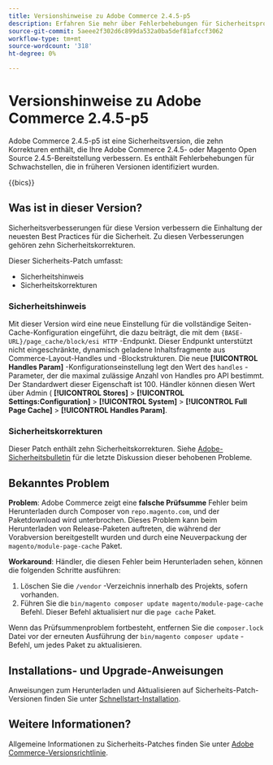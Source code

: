 ```yaml
---
title: Versionshinweise zu Adobe Commerce 2.4.5-p5
description: Erfahren Sie mehr über Fehlerbehebungen für Sicherheitsprobleme in der Adobe Commerce-Version 2.4.5-p5.
source-git-commit: 5aeee2f302d6c899da532a0ba5def81afccf3062
workflow-type: tm+mt
source-wordcount: '318'
ht-degree: 0%

---
```



# Versionshinweise zu Adobe Commerce 2.4.5-p5

Adobe Commerce 2.4.5-p5 ist eine Sicherheitsversion, die zehn Korrekturen enthält, die Ihre Adobe Commerce 2.4.5- oder Magento Open Source 2.4.5-Bereitstellung verbessern. Es enthält Fehlerbehebungen für Schwachstellen, die in früheren Versionen identifiziert wurden.

{{bics}}

## Was ist in dieser Version?

Sicherheitsverbesserungen für diese Version verbessern die Einhaltung der neuesten Best Practices für die Sicherheit. Zu diesen Verbesserungen gehören zehn Sicherheitskorrekturen.

Dieser Sicherheits-Patch umfasst:

* Sicherheitshinweis
* Sicherheitskorrekturen

### Sicherheitshinweis

Mit dieser Version wird eine neue Einstellung für die vollständige Seiten-Cache-Konfiguration eingeführt, die dazu beiträgt, die mit dem `{BASE-URL}/page_cache/block/esi HTTP` -Endpunkt. Dieser Endpunkt unterstützt nicht eingeschränkte, dynamisch geladene Inhaltsfragmente aus Commerce-Layout-Handles und -Blockstrukturen. Die neue **[!UICONTROL Handles Param]** -Konfigurationseinstellung legt den Wert des `handles` -Parameter, der die maximal zulässige Anzahl von Handles pro API bestimmt. Der Standardwert dieser Eigenschaft ist 100. Händler können diesen Wert über Admin ( **[!UICONTROL Stores]** > **[!UICONTROL Settings:Configuration]** > **[!UICONTROL System]** > **[!UICONTROL Full Page Cache]** > **[!UICONTROL Handles Param]**. <!-- AC-9113 -->

### Sicherheitskorrekturen

Dieser Patch enthält zehn Sicherheitskorrekturen. Siehe [Adobe-Sicherheitsbulletin](https://helpx.adobe.com/security/products/magento/apsb23-50.html) für die letzte Diskussion dieser behobenen Probleme.

## Bekanntes Problem

**Problem**: Adobe Commerce zeigt eine **falsche Prüfsumme** Fehler beim Herunterladen durch Composer von `repo.magento.com`, und der Paketdownload wird unterbrochen. Dieses Problem kann beim Herunterladen von Release-Paketen auftreten, die während der Vorabversion bereitgestellt wurden und durch eine Neuverpackung der `magento/module-page-cache` Paket.

**Workaround**: Händler, die diesen Fehler beim Herunterladen sehen, können die folgenden Schritte ausführen:

1) Löschen Sie die `/vendor` -Verzeichnis innerhalb des Projekts, sofern vorhanden.
2) Führen Sie die `bin/magento composer update magento/module-page-cache` Befehl. Dieser Befehl aktualisiert nur die `page cache` Paket.

Wenn das Prüfsummenproblem fortbesteht, entfernen Sie die `composer.lock` Datei vor der erneuten Ausführung der `bin/magento composer update` -Befehl, um jedes Paket zu aktualisieren.

## Installations- und Upgrade-Anweisungen

Anweisungen zum Herunterladen und Aktualisieren auf Sicherheits-Patch-Versionen finden Sie unter [Schnellstart-Installation](../../../installation/composer.md).

## Weitere Informationen?

Allgemeine Informationen zu Sicherheits-Patches finden Sie unter [Adobe Commerce-Versionsrichtlinie](https://experienceleague.adobe.com/docs/commerce-operations/release/planning/versioning-policy.html?lang=en#security-patch-release).
